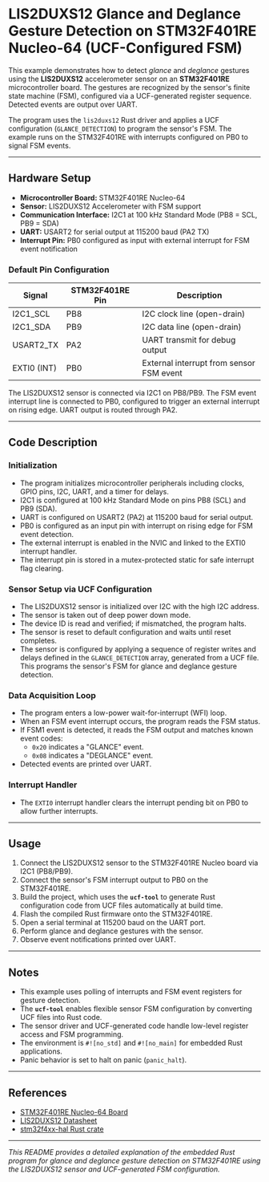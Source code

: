 # LIS2DUXS12 Glance and Deglance Gesture Detection on STM32F401RE Nucleo-64 (UCF-Configured FSM)

This example demonstrates how to detect *glance* and *deglance* gestures using the **LIS2DUXS12** accelerometer sensor on an **STM32F401RE** microcontroller board. The gestures are recognized by the sensor's finite state machine (FSM), configured via a UCF-generated register sequence. Detected events are output over UART.

The program uses the `lis2duxs12` Rust driver and applies a UCF configuration (`GLANCE_DETECTION`) to program the sensor's FSM. The example runs on the STM32F401RE with interrupts configured on PB0 to signal FSM events.

---

## Hardware Setup

- **Microcontroller Board:** STM32F401RE Nucleo-64
- **Sensor:** LIS2DUXS12 Accelerometer with FSM support
- **Communication Interface:** I2C1 at 100 kHz Standard Mode (PB8 = SCL, PB9 = SDA)
- **UART:** USART2 for serial output at 115200 baud (PA2 TX)
- **Interrupt Pin:** PB0 configured as input with external interrupt for FSM event notification

### Default Pin Configuration

| Signal       | STM32F401RE Pin | Description                      |
|--------------|-----------------|---------------------------------|
| I2C1_SCL     | PB8             | I2C clock line (open-drain)     |
| I2C1_SDA     | PB9             | I2C data line (open-drain)      |
| USART2_TX    | PA2             | UART transmit for debug output  |
| EXTI0 (INT)  | PB0             | External interrupt from sensor FSM event |

The LIS2DUXS12 sensor is connected via I2C1 on PB8/PB9. The FSM event interrupt line is connected to PB0, configured to trigger an external interrupt on rising edge. UART output is routed through PA2.

---

## Code Description

### Initialization

- The program initializes microcontroller peripherals including clocks, GPIO pins, I2C, UART, and a timer for delays.
- I2C1 is configured at 100 kHz Standard Mode on pins PB8 (SCL) and PB9 (SDA).
- UART is configured on USART2 (PA2) at 115200 baud for serial output.
- PB0 is configured as an input pin with interrupt on rising edge for FSM event detection.
- The external interrupt is enabled in the NVIC and linked to the EXTI0 interrupt handler.
- The interrupt pin is stored in a mutex-protected static for safe interrupt flag clearing.

### Sensor Setup via UCF Configuration

- The LIS2DUXS12 sensor is initialized over I2C with the high I2C address.
- The sensor is taken out of deep power down mode.
- The device ID is read and verified; if mismatched, the program halts.
- The sensor is reset to default configuration and waits until reset completes.
- The sensor is configured by applying a sequence of register writes and delays defined in the `GLANCE_DETECTION` array, generated from a UCF file. This programs the sensor's FSM for glance and deglance gesture detection.

### Data Acquisition Loop

- The program enters a low-power wait-for-interrupt (WFI) loop.
- When an FSM event interrupt occurs, the program reads the FSM status.
- If FSM1 event is detected, it reads the FSM output and matches known event codes:
  - `0x20` indicates a "GLANCE" event.
  - `0x08` indicates a "DEGLANCE" event.
- Detected events are printed over UART.

### Interrupt Handler

- The `EXTI0` interrupt handler clears the interrupt pending bit on PB0 to allow further interrupts.

---

## Usage

1. Connect the LIS2DUXS12 sensor to the STM32F401RE Nucleo board via I2C1 (PB8/PB9).
2. Connect the sensor's FSM interrupt output to PB0 on the STM32F401RE.
3. Build the project, which uses the **`ucf-tool`** to generate Rust configuration code from UCF files automatically at build time.
4. Flash the compiled Rust firmware onto the STM32F401RE.
5. Open a serial terminal at 115200 baud on the UART port.
6. Perform glance and deglance gestures with the sensor.
7. Observe event notifications printed over UART.

---

## Notes

- This example uses polling of interrupts and FSM event registers for gesture detection.
- The **`ucf-tool`** enables flexible sensor FSM configuration by converting UCF files into Rust code.
- The sensor driver and UCF-generated code handle low-level register access and FSM programming.
- The environment is `#![no_std]` and `#![no_main]` for embedded Rust applications.
- Panic behavior is set to halt on panic (`panic_halt`).

---

## References

- [STM32F401RE Nucleo-64 Board](https://www.st.com/en/evaluation-tools/nucleo-f401re.html)
- [LIS2DUXS12 Datasheet](https://www.st.com/resource/en/datasheet/lis2duxs12.pdf)
- [stm32f4xx-hal Rust crate](https://docs.rs/stm32f4xx-hal)

---

*This README provides a detailed explanation of the embedded Rust program for glance and deglance gesture detection on STM32F401RE using the LIS2DUXS12 sensor and UCF-generated FSM configuration.*
